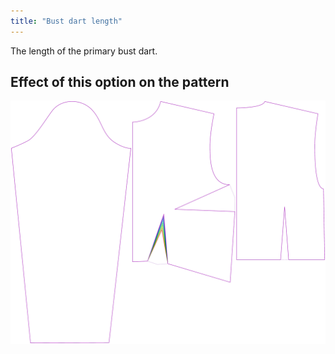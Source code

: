 ```yaml
---
title: "Bust dart length"
---
```


The length of the primary bust dart.

## Effect of this option on the pattern

![This image shows the effect of this option by superimposing several variants that have a different value for this option](breanna_primarybustdartlength_sample.svg "Effect of this option on the pattern")
